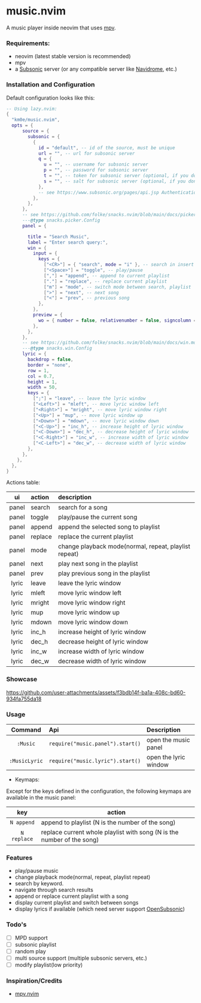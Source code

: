 # music.nvim

A music player inside neovim that uses [mpv](https://github.com/mpv-player/mpv).

### Requirements:

- neovim (latest stable version is recommended)
- mpv
- a [Subsonic](https://subsonic.org/) server (or any compatible server like [Navidrome](https://navidrome.org/), etc.)

### Installation and Configuration

Default configuration looks like this:

```lua
-- Using lazy.nvim:
{
  "km0e/music.nvim",
  opts = {
      source = {
        subsonic = {
          {
            id = "default", -- id of the source, must be unique
            url = "", -- url for subsonic server
            q = {
              u = "", -- username for subsonic server
              p = "", -- password for subsonic server
              t = "", -- token for subsonic server (optional, if you don't want to use password)
              s = "", -- salt for subsonic server (optional, if you don't want to use password)
            },
            -- see https://www.subsonic.org/pages/api.jsp Authentication section for more details
          },
        },
      },
      -- see https://github.com/folke/snacks.nvim/blob/main/docs/picker.md#%EF%B8%8F-config
      ---@type snacks.picker.Config
      panel = {

        title = "Search Music",
        label = "Enter search query:",
        win = {
          input = {
            keys = {
              ["<CR>"] = { "search", mode = "i" }, -- search in insert mode
              ["<Space>"] = "toggle", -- play/pause
              [","] = "append", -- append to current playlist
              ["."] = "replace", -- replace current playlist
              ["m"] = "mode", -- switch mode between search, playlist
              [">"] = "next", -- next song
              ["<"] = "prev", -- previous song
            },
          },
          preview = {
            wo = { number = false, relativenumber = false, signcolumn = "no", foldcolumn = "0" },
          },
        },
      },
      -- see https://github.com/folke/snacks.nvim/blob/main/docs/win.md#%EF%B8%8F-config
      ---@type snacks.win.Config
      lyric = {
        backdrop = false,
        border = "none",
        row = 1,
        col = 0.7,
        height = 1,
        width = 50,
        keys = {
          [";"] = "leave", -- leave the lyric window
          ["<Left>"] = "mleft", -- move lyric window left
          ["<Right>"] = "mright", -- move lyric window right
          ["<Up>"] = "mup", -- move lyric window up
          ["<Down>"] = "mdown", -- move lyric window down
          ["<C-Up>"] = "inc_h", -- increase height of lyric window
          ["<C-Down>"] = "dec_h", -- decrease height of lyric window
          ["<C-Right>"] = "inc_w", -- increase width of lyric window
          ["<C-Left>"] = "dec_w", -- decrease width of lyric window
        },
      },
    },
  },
}
```

Actions table:

|  ui   | action  | description                                           |
| :---: | :------ | :---------------------------------------------------- |
| panel | search  | search for a song                                     |
| panel | toggle  | play/pause the current song                           |
| panel | append  | append the selected song to playlist                  |
| panel | replace | replace the current playlist                          |
| panel | mode    | change playback mode(normal, repeat, playlist repeat) |
| panel | next    | play next song in the playlist                        |
| panel | prev    | play previous song in the playlist                    |
| lyric | leave   | leave the lyric window                                |
| lyric | mleft   | move lyric window left                                |
| lyric | mright  | move lyric window right                               |
| lyric | mup     | move lyric window up                                  |
| lyric | mdown   | move lyric window down                                |
| lyric | inc_h   | increase height of lyric window                       |
| lyric | dec_h   | decrease height of lyric window                       |
| lyric | inc_w   | increase width of lyric window                        |
| lyric | dec_w   | decrease width of lyric window                        |

### Showcase

https://github.com/user-attachments/assets/f3bdb14f-ba1a-408c-bd60-934fa755da18

### Usage

|    Command    | Api                              | Description           |
| :-----------: | :------------------------------- | :-------------------- |
|   `:Music`    | `require("music.panel").start()` | open the music panel  |
| `:MusicLyric` | `require("music.lyric").start()` | open the lyric window |

- Keymaps:

Except for the keys defined in the configuration, the following keymaps are available in the music panel:

|     key     | action                                                                 |
| :---------: | ---------------------------------------------------------------------- |
| `N append`  | append to playlist (N is the number of the song)                       |
| `N replace` | replace current whole playlist with song (N is the number of the song) |

### Features

- play/pause music
- change playback mode(normal, repeat, playlist repeat)
- search by keyword.
- navigate through search results
- append or replace current playlist with a song
- display current playlist and switch between songs
- display lyrics if available (which need server support [OpenSubsonic](https://opensubsonic.netlify.app/))

### Todo's

- [ ] MPD support
- [ ] subsonic playlist
- [ ] random play
- [ ] multi source support (multiple subsonic servers, etc.)
- [ ] modify playlist(low priority)

### Inspiration/Credits

- [mpv.nvim](https://github.com/tamton-aquib/mpv.nvim)
